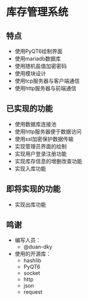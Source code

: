 # 库存管理系统
## 特点
- 使用PyQT6绘制界面
- 使用mariadb数据库
- 使用随机盐值加密密码
- 使用模块设计
- 使用tcp服务器与客户端通信
- 使用http服务器与前端通信
## 已实现的功能
- 使用数据库连接池
- 使用http服务器便于数据访问
- 使用ssl加密保护数据传输
- 实现管理员界面的绘制
- 实现用户登录注册功能
- 实现库存信息的增删改查功能
- 实现入库功能
## 即将实现的功能
- 实现出库功能
## 鸣谢
- 编写人员：
    - @duan-dky
- 使用的开源库：
    - hashlib
    - PyQT6
    - socket
    - http
    - json
    - request


